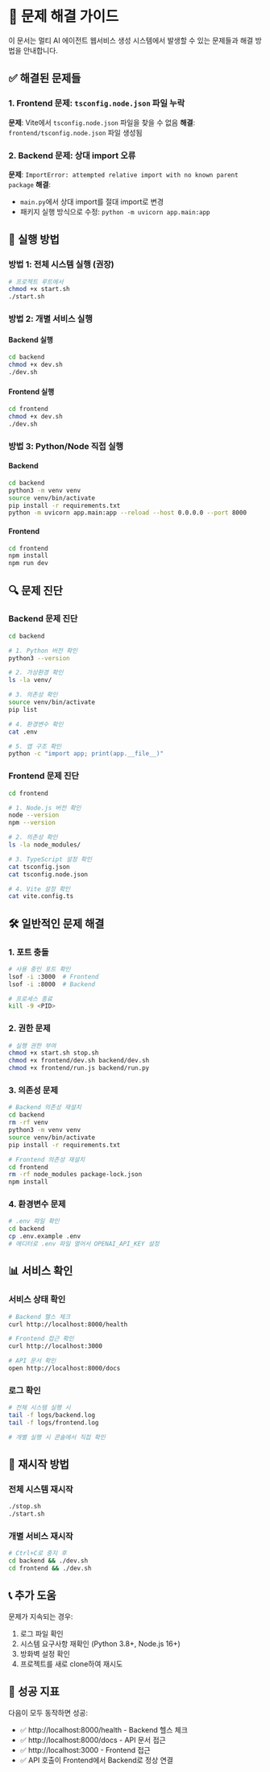 # 🔧 문제 해결 가이드

이 문서는 멀티 AI 에이전트 웹서비스 생성 시스템에서 발생할 수 있는 문제들과 해결 방법을 안내합니다.

## ✅ 해결된 문제들

### 1. Frontend 문제: `tsconfig.node.json` 파일 누락
**문제**: Vite에서 `tsconfig.node.json` 파일을 찾을 수 없음
**해결**: `frontend/tsconfig.node.json` 파일 생성됨

### 2. Backend 문제: 상대 import 오류
**문제**: `ImportError: attempted relative import with no known parent package`
**해결**: 
- `main.py`에서 상대 import를 절대 import로 변경
- 패키지 실행 방식으로 수정: `python -m uvicorn app.main:app`

## 🚀 실행 방법

### 방법 1: 전체 시스템 실행 (권장)
```bash
# 프로젝트 루트에서
chmod +x start.sh
./start.sh
```

### 방법 2: 개별 서비스 실행

#### Backend 실행
```bash
cd backend
chmod +x dev.sh
./dev.sh
```

#### Frontend 실행
```bash
cd frontend
chmod +x dev.sh
./dev.sh
```

### 방법 3: Python/Node 직접 실행

#### Backend
```bash
cd backend
python3 -m venv venv
source venv/bin/activate
pip install -r requirements.txt
python -m uvicorn app.main:app --reload --host 0.0.0.0 --port 8000
```

#### Frontend
```bash
cd frontend
npm install
npm run dev
```

## 🔍 문제 진단

### Backend 문제 진단
```bash
cd backend

# 1. Python 버전 확인
python3 --version

# 2. 가상환경 확인
ls -la venv/

# 3. 의존성 확인
source venv/bin/activate
pip list

# 4. 환경변수 확인
cat .env

# 5. 앱 구조 확인
python -c "import app; print(app.__file__)"
```

### Frontend 문제 진단
```bash
cd frontend

# 1. Node.js 버전 확인
node --version
npm --version

# 2. 의존성 확인
ls -la node_modules/

# 3. TypeScript 설정 확인
cat tsconfig.json
cat tsconfig.node.json

# 4. Vite 설정 확인
cat vite.config.ts
```

## 🛠️ 일반적인 문제 해결

### 1. 포트 충돌
```bash
# 사용 중인 포트 확인
lsof -i :3000  # Frontend
lsof -i :8000  # Backend

# 프로세스 종료
kill -9 <PID>
```

### 2. 권한 문제
```bash
# 실행 권한 부여
chmod +x start.sh stop.sh
chmod +x frontend/dev.sh backend/dev.sh
chmod +x frontend/run.js backend/run.py
```

### 3. 의존성 문제
```bash
# Backend 의존성 재설치
cd backend
rm -rf venv
python3 -m venv venv
source venv/bin/activate
pip install -r requirements.txt

# Frontend 의존성 재설치
cd frontend
rm -rf node_modules package-lock.json
npm install
```

### 4. 환경변수 문제
```bash
# .env 파일 확인
cd backend
cp .env.example .env
# 에디터로 .env 파일 열어서 OPENAI_API_KEY 설정
```

## 📊 서비스 확인

### 서비스 상태 확인
```bash
# Backend 헬스 체크
curl http://localhost:8000/health

# Frontend 접근 확인
curl http://localhost:3000

# API 문서 확인
open http://localhost:8000/docs
```

### 로그 확인
```bash
# 전체 시스템 실행 시
tail -f logs/backend.log
tail -f logs/frontend.log

# 개별 실행 시 콘솔에서 직접 확인
```

## 🔄 재시작 방법

### 전체 시스템 재시작
```bash
./stop.sh
./start.sh
```

### 개별 서비스 재시작
```bash
# Ctrl+C로 중지 후
cd backend && ./dev.sh
cd frontend && ./dev.sh
```

## 📞 추가 도움

문제가 지속되는 경우:
1. 로그 파일 확인
2. 시스템 요구사항 재확인 (Python 3.8+, Node.js 16+)
3. 방화벽 설정 확인
4. 프로젝트를 새로 clone하여 재시도

## 🎯 성공 지표

다음이 모두 동작하면 성공:
- ✅ http://localhost:8000/health - Backend 헬스 체크
- ✅ http://localhost:8000/docs - API 문서 접근
- ✅ http://localhost:3000 - Frontend 접근
- ✅ API 호출이 Frontend에서 Backend로 정상 연결
